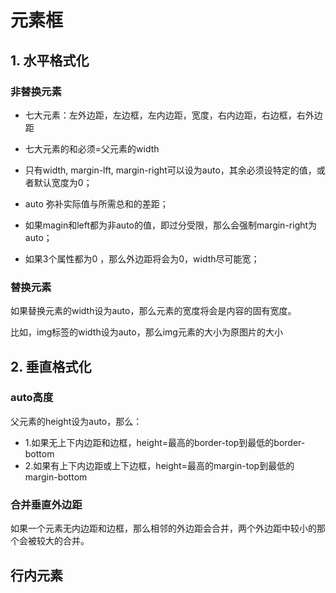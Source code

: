 # 元素框

## 1. 水平格式化
### 非替换元素

- 七大元素：左外边距，左边框，左内边距，宽度，右内边距，右边框，右外边距

- 七大元素的和必须=父元素的width

- 只有width, margin-lft, margin-right可以设为auto，其余必须设特定的值，或者默认宽度为0；
- auto 弥补实际值与所需总和的差距；
- 如果magin和left都为非auto的值，即过分受限，那么会强制margin-right为auto；
- 如果3个属性都为0 ，那么外边距将会为0，width尽可能宽；

### 替换元素

如果替换元素的width设为auto，那么元素的宽度将会是内容的固有宽度。

比如，img标签的width设为auto，那么img元素的大小为原图片的大小

## 2. 垂直格式化

### auto高度
父元素的height设为auto，那么：
- 1.如果无上下内边距和边框，height=最高的border-top到最低的border-bottom
- 2.如果有上下内边距或上下边框，height=最高的margin-top到最低的margin-bottom

### 合并垂直外边距
如果一个元素无内边距和边框，那么相邻的外边距会合并，两个外边距中较小的那个会被较大的合并。

## 行内元素
